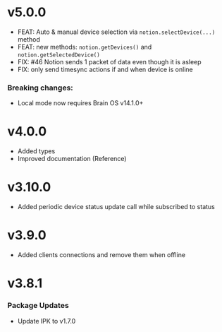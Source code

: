 # v5.0.0

- FEAT: Auto & manual device selection via `notion.selectDevice(...)` method
- FEAT: new methods: `notion.getDevices()` and `notion.getSelectedDevice()`
- FIX: #46 Notion sends 1 packet of data even though it is asleep
- FIX: only send timesync actions if and when device is online

### Breaking changes:

- Local mode now requires Brain OS v14.1.0+

# v4.0.0

- Added types
- Improved documentation (Reference)

# v3.10.0

- Added periodic device status update call while subscribed to status

# v3.9.0

- Added clients connections and remove them when offline

# v3.8.1

### Package Updates

- Update IPK to v1.7.0
